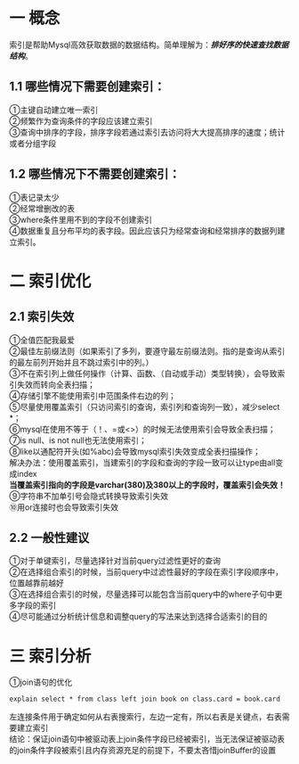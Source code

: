 # 一 概念
索引是帮助Mysql高效获取数据的数据结构。简单理解为：***排好序的快速查找数据结构***。
## 1.1 哪些情况下需要创建索引：
①主键自动建立唯一索引  
②频繁作为查询条件的字段应该建立索引  
③查询中排序的字段，排序字段若通过索引去访问将大大提高排序的速度；统计或者分组字段

## 1.2 哪些情况下不需要创建索引：
①表记录太少  
②经常增删改的表  
③where条件里用不到的字段不创建索引  
④数据重复且分布平均的表字段。因此应该只为经常查询和经常排序的数据列建立索引。

# 二 索引优化
## 2.1 索引失效
①全值匹配我最爱  
②最佳左前缀法则（如果索引了多列，要遵守最左前缀法则。指的是查询从索引的最左前列开始并且不跳过索引中的列。）  
③不在索引列上做任何操作（计算、函数、（自动或手动）类型转换），会导致索引失效而转向全表扫描；  
④存储引擎不能使用索引中范围条件右边的列；  
⑤尽量使用覆盖索引（只访问索引的查询，索引列和查询列一致），减少select *；  
⑥mysql在使用不等于（！、=或<>）的时候无法使用索引会导致全表扫描；  
⑦is null、is not null也无法使用索引；  
⑧like以通配符开头(如%abc)会导致mysql索引失效变成全表扫描操作；  
解决办法：使用覆盖索引，当建索引的字段和查询的字段一致可以让type由all变成index  
**当覆盖索引指向的字段是varchar(380)及380以上的字段时，覆盖索引会失效！**  
⑨字符串不加单引号会隐式转换导致索引失效  
⑩用or连接时也会导致索引失效

## 2.2 一般性建议
①对于单键索引，尽量选择针对当前query过滤性更好的查询  
②在选择组合索引的时候，当前query中过滤性最好的字段在索引字段顺序中，位置越靠前越好  
③在选择组合索引的时候，尽量选择可以能包含当前query中的where子句中更多字段的索引  
④尽可能通过分析统计信息和调整query的写法来达到选择合适索引的目的

# 三 索引分析
①join语句的优化  
```
explain select * from class left join book on class.card = book.card
```  
左连接条件用于确定如何从右表搜索行，左边一定有，所以右表是关键点，右表需要建立索引  
结论：保证join语句中被驱动表上join条件字段已经被索引，当无法保证被驱动表的join条件字段被索引且内存资源充足的前提下，不要太吝惜joinBuffer的设置  









